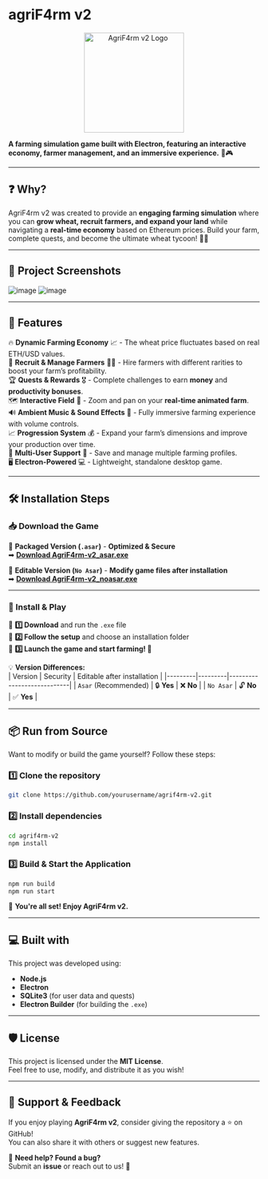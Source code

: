 # **agriF4rm v2**  

<p align="center">
  <img src="https://github.com/user-attachments/assets/d8e29681-f684-4ea0-bd3c-48eaddf306a4" alt="AgriF4rm v2 Logo" width="200">
</p>  

**A farming simulation game built with Electron, featuring an interactive economy, farmer management, and an immersive experience.** 🌾🎮  

---

## **❓ Why?**  

AgriF4rm v2 was created to provide an **engaging farming simulation** where you can **grow wheat, recruit farmers, and expand your land** while navigating a **real-time economy** based on Ethereum prices. Build your farm, complete quests, and become the ultimate wheat tycoon! 🚜🌾  

---

## **📸 Project Screenshots**  

![image](https://github.com/user-attachments/assets/299ff761-1dd4-49e3-b763-b613d0db642c)
![image](https://github.com/user-attachments/assets/ace5a09c-10b0-41ec-bfa8-add306d6579e)

---

## **🧐 Features**  

🔥 **Dynamic Farming Economy** 📈 - The wheat price fluctuates based on real ETH/USD values.  
🚜 **Recruit & Manage Farmers** 👨‍🌾 - Hire farmers with different rarities to boost your farm’s profitability.  
🏆 **Quests & Rewards** 🎖️ - Complete challenges to earn **money** and **productivity bonuses**.  
🗺️ **Interactive Field** 🌱 - Zoom and pan on your **real-time animated farm**.  
🔊 **Ambient Music & Sound Effects** 🎵 - Fully immersive farming experience with volume controls.  
📈 **Progression System** 💰 - Expand your farm’s dimensions and improve your production over time.  
👥 **Multi-User Support** 👤 - Save and manage multiple farming profiles.  
🖥️ **Electron-Powered** 💻 - Lightweight, standalone desktop game.  

---

## **🛠️ Installation Steps**  

### **📥 Download the Game**  

🔹 **Packaged Version (`.asar`)** - **Optimized & Secure**  
➡ **[Download AgriF4rm-v2_asar.exe](#)**  

🔹 **Editable Version (`No Asar`)** - **Modify game files after installation**  
➡ **[Download AgriF4rm-v2_noasar.exe](#)**  

---

### **💾 Install & Play**  

📌 **1️⃣ Download** and run the `.exe` file  
📌 **2️⃣ Follow the setup** and choose an installation folder  
📌 **3️⃣ Launch the game and start farming! 🌾**  

💡 **Version Differences:**  
| Version | Security | Editable after installation |
|---------|---------|----------------------------|
| `Asar` (Recommended) | 🔒 **Yes** | ❌ **No** |
| `No Asar` | 🔓 **No** | ✅ **Yes** |

---

## **📦 Run from Source**  

Want to modify or build the game yourself? Follow these steps:  

### **1️⃣ Clone the repository**  
```bash
git clone https://github.com/yourusername/agrif4rm-v2.git
```

### **2️⃣ Install dependencies**  
```bash
cd agrif4rm-v2
npm install
```

### **3️⃣ Build & Start the Application**  
```bash
npm run build
npm run start
```

🚀 **You're all set! Enjoy AgriF4rm v2.**  

---

## **💻 Built with**  

This project was developed using:  
- **Node.js**  
- **Electron**  
- **SQLite3** (for user data and quests)  
- **Electron Builder** (for building the `.exe`)  

---

## **🛡️ License**  

This project is licensed under the **MIT License**.  
Feel free to use, modify, and distribute it as you wish!  

---

## **💖 Support & Feedback**  

If you enjoy playing **AgriF4rm v2**, consider giving the repository a ⭐ on GitHub!  
You can also share it with others or suggest new features.  

📨 **Need help? Found a bug?**  
Submit an **issue** or reach out to us! 🚀  